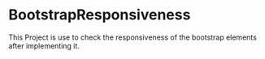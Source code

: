 # BootstrapResponsiveness
This Project is use to check the responsiveness of the bootstrap elements after implementing it.
